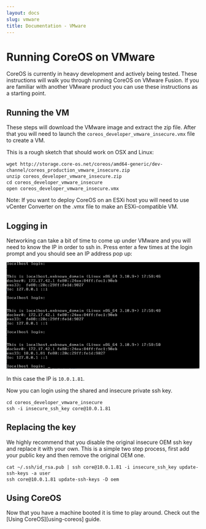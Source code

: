 ```yaml
---
layout: docs
slug: vmware
title: Documentation - VMware
---
```


# Running CoreOS on VMware

CoreOS is currently in heavy development and actively being tested.
These instructions will walk you through running CoreOS on VMware Fusion.
If you are familiar with another VMware product you can use these instructions as a starting point.

## Running the VM

These steps will download the VMware image and extract the zip file. After that
you will need to launch the `coreos_developer_vmware_insecure.vmx` file to create a VM.

This is a rough sketch that should work on OSX and Linux:

```
wget http://storage.core-os.net/coreos/amd64-generic/dev-channel/coreos_production_vmware_insecure.zip
unzip coreos_developer_vmware_insecure.zip
cd coreos_developer_vmware_insecure
open coreos_developer_vmware_insecure.vmx
```

Note: If you want to deploy CoreOS on an ESXi host you will need to use vCenter Converter on the .vmx file to make an ESXi-compatible VM. 

## Logging in

Networking can take a bit of time to come up under VMware and you will need to
know the IP in order to ssh in. Press enter a few times at the login prompt and
you should see an IP address pop up:

![VMware IP Address](vmware-ip.png)

In this case the IP is `10.0.1.81`.

Now you can login using the shared and insecure private ssh key.

```
cd coreos_developer_vmware_insecure
ssh -i insecure_ssh_key core@10.0.1.81
```

## Replacing the key

We highly recommend that you disable the original insecure OEM ssh key and
replace it with your own. This is a simple two step process, first add your
public key and then remove the original OEM one.

```
cat ~/.ssh/id_rsa.pub | ssh core@10.0.1.81 -i insecure_ssh_key update-ssh-keys -a user
ssh core@10.0.1.81 update-ssh-keys -D oem
```

## Using CoreOS

Now that you have a machine booted it is time to play around. Check out
the [Using CoreOS][using-coreos] guide.
